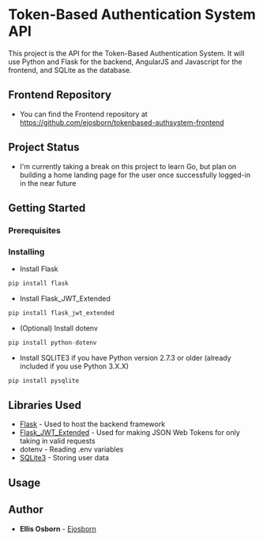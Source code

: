 # Token-Based Authentication System API
This project is the API for the Token-Based Authentication System. It will use Python and Flask for the backend, AngularJS and Javascript for the frontend, and SQLite as the database.

## Frontend Repository

- You can find the Frontend repository at https://github.com/ejosborn/tokenbased-authsystem-frontend

## Project Status
- I'm currently taking a break on this project to learn Go, but plan on building a home landing page for the user once successfully logged-in in the near future

## Getting Started

### Prerequisites

### Installing
- Install Flask
```python
pip install flask
```

- Install Flask_JWT_Extended
```python
pip install flask_jwt_extended
```

- (Optional) Install dotenv
```python
pip install python-dotenv
```

- Install SQLITE3 if you have Python version 2.7.3 or older (already included if you use Python 3.X.X)
```python
pip install pysqlite
```

## Libraries Used

- [Flask](https://flask.palletsprojects.com/en/3.0.x/) - Used to host the backend framework
- [Flask_JWT_Extended](https://flask-jwt-extended.readthedocs.io/en/stable/) - Used for making JSON Web Tokens for only taking in valid requests
- dotenv - Reading .env variables
- [SQLite3](https://www.sqlite.org/index.html) - Storing user data
## Usage

## Author
* **Ellis Osborn** - [Ejosborn](https://github.com/ejosborn)
